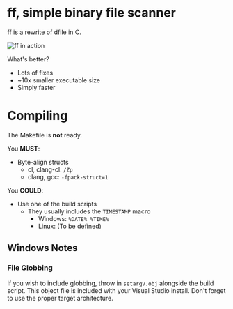 # ff, simple binary file scanner

ff is a rewrite of dfile in C.

![ff in action](https://dd86k.github.io/imgs/ff0.png)

What's better?
- Lots of fixes
- ~10x smaller executable size
- Simply faster

# Compiling

The Makefile is **not** ready.

You **MUST**:
- Byte-align structs
  - cl, clang-cl: `/Zp`
  - clang, gcc: `-fpack-struct=1`

You **COULD**:
- Use one of the build scripts
  - They usually includes the `TIMESTAMP` macro
    - Windows: `%DATE% %TIME%`
    - Linux: (To be defined)

## Windows Notes

### File Globbing

If you wish to include globbing, throw in `setargv.obj` alongside the build script. This object file is included with your Visual Studio install. Don't forget to use the proper target architecture.